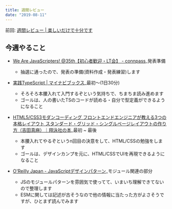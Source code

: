 ```yaml
---
title: 週間レビュー
date: "2019-08-11"
---
```


前回: [週間レビュー | 楽しいだけで十分です](https://yinm.info/20190804/)

## 今週やること
- [We Are JavaScripters! @35th【初心者歓迎・LT会】 - connpass](https://wajs.connpass.com/event/140610/)_発表準備
  - 抽選に通ったので、発表の準備(資料作成・発表練習)します

- [実践TypeScript | マイナビブックス](https://book.mynavi.jp/ec/products/detail/id=104703)_最初〜(1日30分)
  - そろそろ本腰入れて入門するぞという気持ちで、ちまちま読み進めます
  - ゴールは、人の書いたTSのコードが読める・自分で型定義ができるようになること

- [HTML5/CSS3モダンコーディング フロントエンドエンジニアが教える3つの本格レイアウト スタンダード・グリッド・シングルページレイアウトの作り方（吉田真麻）｜翔泳社の本](https://www.shoeisha.co.jp/book/detail/9784798141572)_最初 ~ 最後
  - 本腰入れてやるぞというn回目の決意をして、HTML/CSSの勉強をします
  - ゴールは、デザインカンプを元に、HTML/CSSでUIを再現できるようになること

- [O'Reilly Japan - JavaScriptデザインパターン](https://www.oreilly.co.jp/books/9784873116181/)_モジュール関連の部分
  - JSのモジュールパターンを雰囲気で使ってて、いまいち理解できてないので整理します
  - ESMに関しては記述が古そうなので他の情報に当たった方がよさそうですが、ひとまず読んでみます

